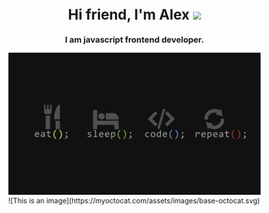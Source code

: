 <h1 align="center">Hi friend, I'm Alex</a> 
<img src="https://github.com/blackcater/blackcater/raw/main/images/Hi.gif" height="32"/></h1>
<h3 align="center">I am javascript frontend developer.</h3>
<img src="./bg.jpeg" />
![This is an image](https://myoctocat.com/assets/images/base-octocat.svg)

